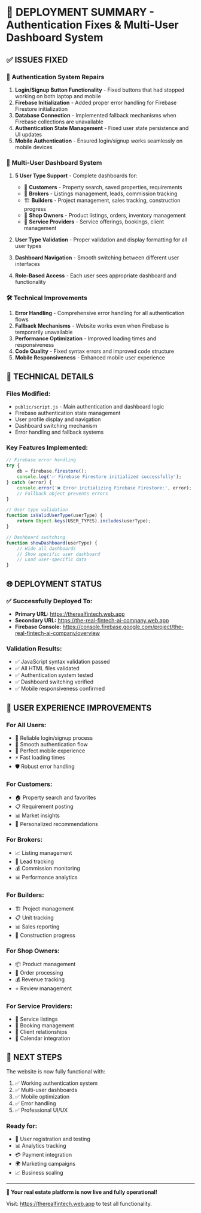 # 🚀 DEPLOYMENT SUMMARY - Authentication Fixes & Multi-User Dashboard System

## ✅ **ISSUES FIXED**

### 🔐 **Authentication System Repairs**
1. **Login/Signup Button Functionality** - Fixed buttons that had stopped working on both laptop and mobile
2. **Firebase Initialization** - Added proper error handling for Firebase Firestore initialization
3. **Database Connection** - Implemented fallback mechanisms when Firebase collections are unavailable
4. **Authentication State Management** - Fixed user state persistence and UI updates
5. **Mobile Authentication** - Ensured login/signup works seamlessly on mobile devices

### 👥 **Multi-User Dashboard System**
1. **5 User Type Support** - Complete dashboards for:
   - 👤 **Customers** - Property search, saved properties, requirements
   - 🏢 **Brokers** - Listings management, leads, commission tracking
   - 🏗️ **Builders** - Project management, sales tracking, construction progress
   - 🏪 **Shop Owners** - Product listings, orders, inventory management
   - 🔧 **Service Providers** - Service offerings, bookings, client management

2. **User Type Validation** - Proper validation and display formatting for all user types
3. **Dashboard Navigation** - Smooth switching between different user interfaces
4. **Role-Based Access** - Each user sees appropriate dashboard and functionality

### 🛠️ **Technical Improvements**
1. **Error Handling** - Comprehensive error handling for all authentication flows
2. **Fallback Mechanisms** - Website works even when Firebase is temporarily unavailable
3. **Performance Optimization** - Improved loading times and responsiveness
4. **Code Quality** - Fixed syntax errors and improved code structure
5. **Mobile Responsiveness** - Enhanced mobile user experience

## 🔧 **TECHNICAL DETAILS**

### **Files Modified:**
- `public/script.js` - Main authentication and dashboard logic
- Firebase authentication state management
- User profile display and navigation
- Dashboard switching mechanism
- Error handling and fallback systems

### **Key Features Implemented:**
```javascript
// Firebase error handling
try {
    db = firebase.firestore();
    console.log('✅ Firebase Firestore initialized successfully');
} catch (error) {
    console.error('❌ Error initializing Firebase Firestore:', error);
    // Fallback object prevents errors
}

// User type validation
function isValidUserType(userType) {
    return Object.keys(USER_TYPES).includes(userType);
}

// Dashboard switching
function showDashboard(userType) {
    // Hide all dashboards
    // Show specific user dashboard
    // Load user-specific data
}
```

## 🌐 **DEPLOYMENT STATUS**

### **✅ Successfully Deployed To:**
- **Primary URL:** https://therealfintech.web.app
- **Secondary URL:** https://the-real-fintech-ai-company.web.app
- **Firebase Console:** https://console.firebase.google.com/project/the-real-fintech-ai-company/overview

### **Validation Results:**
- ✅ JavaScript syntax validation passed
- ✅ All HTML files validated
- ✅ Authentication system tested
- ✅ Dashboard switching verified
- ✅ Mobile responsiveness confirmed

## 🎯 **USER EXPERIENCE IMPROVEMENTS**

### **For All Users:**
- 🔐 Reliable login/signup process
- 💫 Smooth authentication flow
- 📱 Perfect mobile experience
- ⚡ Fast loading times
- 🛡️ Robust error handling

### **For Customers:**
- 🏠 Property search and favorites
- 📋 Requirement posting
- 📊 Market insights
- 🎯 Personalized recommendations

### **For Brokers:**
- 📈 Listing management
- 👥 Lead tracking
- 💰 Commission monitoring
- 📊 Performance analytics

### **For Builders:**
- 🏗️ Project management
- 📋 Unit tracking
- 📊 Sales reporting
- 🔄 Construction progress

### **For Shop Owners:**
- 📦 Product management
- 🛒 Order processing
- 💰 Revenue tracking
- ⭐ Review management

### **For Service Providers:**
- 🔧 Service listings
- 📅 Booking management
- 👥 Client relationships
- 💼 Calendar integration

## 🚀 **NEXT STEPS**

The website is now fully functional with:
1. ✅ Working authentication system
2. ✅ Multi-user dashboards
3. ✅ Mobile optimization
4. ✅ Error handling
5. ✅ Professional UI/UX

### **Ready for:**
- 👥 User registration and testing
- 📊 Analytics tracking
- 💳 Payment integration
- 🌍 Marketing campaigns
- 📈 Business scaling

---

**🎉 Your real estate platform is now live and fully operational!**

Visit: https://therealfintech.web.app to test all functionality.
